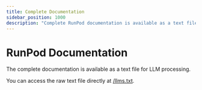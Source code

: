 ```yaml
---
title: Complete Documentation
sidebar_position: 1000
description: "Complete RunPod documentation is available as a text file"
---
```


# RunPod Documentation

The complete documentation is available as a text file for LLM processing.

You can access the raw text file directly at [/llms.txt](/llms.txt).
